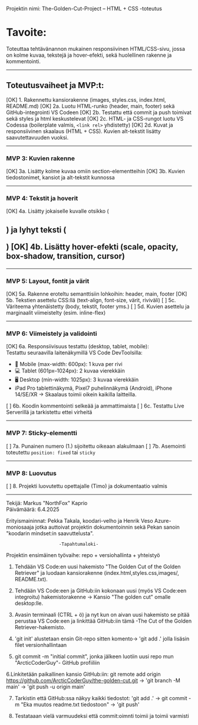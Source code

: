 Projektin nimi: The-Golden-Cut-Project – HTML + CSS -toteutus

# Tavoite:
Toteuttaa tehtävänannon mukainen responsiivinen HTML/CSS-sivu,
jossa on kolme kuvaa, tekstejä ja hover-efekti, sekä huolellinen rakenne ja kommentointi.

---

## Toteutusvaiheet ja MVP:t:

[OK] 1. Rakennettu kansiorakenne (images, styles.css, index.html, README.md)
[OK] 2a. Luotu HTML-runko (header, main, footer) sekä GitHub-integrointi VS Codeen
[OK] 2b. Testattu että commit ja push toimivat sekä styles ja html keskustelevat
[OK] 2c. HTML- ja CSS-rungot luotu VS Codessa (boilerplate valmis, `<link rel>` yhdistetty)
[OK] 2d. Kuvat ja responsiivinen skaalaus (HTML + CSS). Kuvien alt-tekstit lisätty saavutettavuuden vuoksi.

---

### MVP 3: Kuvien rakenne

[OK] 3a. Lisätty kolme kuvaa omiin section-elementteihin
[OK] 3b. Kuvien tiedostonimet, kansiot ja alt-tekstit kunnossa

---

### MVP 4: Tekstit ja hoverit

[OK] 4a. Lisätty jokaiselle kuvalle otsikko (<h2>) ja lyhyt teksti (<p>)
[OK] 4b. Lisätty hover-efekti (scale, opacity, box-shadow, transition, cursor)

---

### MVP 5: Layout, fontit ja värit

[OK] 5a. Rakenne eroteltu semanttisiin lohkoihin: header, main, footer
[OK] 5b. Tekstien asettelu CSS:llä (text-align, font-size, värit, riviväli)
[ ] 5c. Väriteema yhtenäistetty (body, tekstit, footer yms.)
[ ] 5d. Kuvien asettelu ja marginaalit viimeistelty (esim. inline-flex)

---

### MVP 6: Viimeistely ja validointi

[OK] 6a. Responsiivisuus testattu (desktop, tablet, mobile):  
Testattu seuraavilla laitenäkymillä VS Code DevToolsilla:

- 📱 Mobile (max-width: 600px): 1 kuva per rivi
- 💻 Tablet (601px–1024px): 2 kuvaa vierekkäin
- 🖥️ Desktop (min-width: 1025px): 3 kuvaa vierekkäin  
- iPad Pro tablettinäkymä, Pixel7 puhelinnäkymä (Android), iPhone 14/SE/XR
→ Skaalaus toimii oikein kaikilla laitteilla.

[ ] 6b. Koodin kommentointi selkeää ja ammattimaista
[ ] 6c. Testattu Live Serverillä ja tarkistettu ettei virheitä

---

### MVP 7: Sticky-elementti

[ ] 7a. Punainen numero (1.) sijoitettu oikeaan alakulmaan
[ ] 7b. Asemointi toteutettu `position: fixed` tai `sticky`

---

### MVP 8: Luovutus

[ ] 8. Projekti luovutettu opettajalle (Timo) ja dokumentaatio valmis

---

Tekijä: Markus "NorthFox" Kaprio  
Päivämäärä: 6.4.2025  

Erityismaininnat: Pekka Takala, koodari-velho ja Henrik Veso Azure-moniosaaja jotka auttoivat projektin dokumentoinnin sekä Pekan sanoin "koodarin mindset:in saavuttelusta". 

							
			            -Tapahtumaloki- 


   Projektin ensimäinen työvaihe: repo + versiohallinta + yhteistyö


1. Tehdään VS Code:en uusi hakemisto "The Golden Cut of the Golden Retriever" ja luodaan kansiorakenne (index.html,styles.css,images/, README.txt).

2. Tehdään VS Code:een ja GitHub:iin kokonaan uusi (myös VS Code:een integroitu) hakemistorakenne -> Kansio "The golden cut" omalle desktop:lle.

3. Avasin terminaali (CTRL + ö) ja nyt kun on aivan uusi hakemisto se pitää perustaa VS Code:een ja linkittää GitHub:iin tämä -The Cut of the Golden Retriever-hakemisto. 

4.  'git init' alustetaan ensin Git-repo sitten komento-> 'git add .' jolla lisäsin filet versionhallintaan

5.  git commit -m "initial commit", jonka jälkeen luotiin uusi repo mun "ArcticCoderGuy"- GitHub profiiliin

6.Linkitetään paikallinen kansio GitHub:iin: git remote add origin https://github.com/ArcticCoderGuy/the-golden-cut.git -> 'git branch -M main' -> 'git push -u origin main'

7. Tarkistin että GitHub:ssa näkyy kaikki tiedostot: 'git add .' -> git commit -m "Eka muutos readme.txt tiedostoon" -> 'git push' 

8. Testataaan vielä varmuudeksi että commit:oimnti toimii ja toimii varmisti




